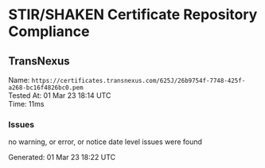 # STIR/SHAKEN Certificate Repository Compliance

## TransNexus

Name: `https://certificates.transnexus.com/625J/26b9754f-7748-425f-a268-bc16f4826bc0.pem`\
Tested At: 01 Mar 23 18:14 UTC\
Time: 11ms

### Issues

no warning, or error, or notice date level issues were found

Generated: 01 Mar 23 18:22 UTC